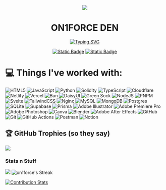 <p align="center">
  <img src="https://media.tenor.com/Z2kiUSlrl00AAAAi/fox-crystalline-fox.gif"/>
</p>
<h1 align="center"> ON1FORCE DEN </h1>
<p align="center"> <a href="https://git.io/typing-svg"><img src="https://readme-typing-svg.demolab.com?font=Fira+Code&size=16&pause=1000&color=FFFFFF&random=false&width=550&lines=+Currently+away+navigating+the+WEB3+Sea+of+frogs+and+apes.+" alt="Typing SVG" /></a>

<p align="center"> <a href="https://discord.com/users/on1force"><img alt="Static Badge" src="https://img.shields.io/badge/Discord-%40on1force-green?style=for-the-badge&logo=discord&logoColor=%23ffff&link=https%3A%2F%2Fdiscord.com%2Fusers%2Fon1force"></a>  <a href="https://t.me/ON1FORCE"><img alt="Static Badge" src="https://img.shields.io/badge/Telegram-say_hello-blue?style=for-the-badge&logo=telegram&link=https%3A%2F%2Ft.me%2FON1FORCE"></a>

# 💻 Things I've worked with:
![HTML5](https://img.shields.io/badge/html5-%23E34F26.svg?style=for-the-badge&logo=html5&logoColor=white) ![JavaScript](https://img.shields.io/badge/javascript-%23323330.svg?style=for-the-badge&logo=javascript&logoColor=%23F7DF1E) ![Python](https://img.shields.io/badge/python-3670A0?style=for-the-badge&logo=python&logoColor=ffdd54) ![Solidity](https://img.shields.io/badge/Solidity-%23363636.svg?style=for-the-badge&logo=solidity&logoColor=white) ![TypeScript](https://img.shields.io/badge/typescript-%23007ACC.svg?style=for-the-badge&logo=typescript&logoColor=white) ![Cloudflare](https://img.shields.io/badge/Cloudflare-F38020?style=for-the-badge&logo=Cloudflare&logoColor=white) ![Netlify](https://img.shields.io/badge/netlify-%23000000.svg?style=for-the-badge&logo=netlify&logoColor=#00C7B7) ![Vercel](https://img.shields.io/badge/vercel-%23000000.svg?style=for-the-badge&logo=vercel&logoColor=white) ![Bun](https://img.shields.io/badge/Bun-%23000000.svg?style=for-the-badge&logo=bun&logoColor=white) ![DaisyUI](https://img.shields.io/badge/daisyui-5A0EF8?style=for-the-badge&logo=daisyui&logoColor=white) ![Green Sock](https://img.shields.io/badge/green%20sock-88CE02?style=for-the-badge&logo=greensock&logoColor=white) ![NodeJS](https://img.shields.io/badge/node.js-6DA55F?style=for-the-badge&logo=node.js&logoColor=white) ![PNPM](https://img.shields.io/badge/pnpm-%234a4a4a.svg?style=for-the-badge&logo=pnpm&logoColor=f69220) ![Svelte](https://img.shields.io/badge/svelte-%23f1413d.svg?style=for-the-badge&logo=svelte&logoColor=white) ![TailwindCSS](https://img.shields.io/badge/tailwindcss-%2338B2AC.svg?style=for-the-badge&logo=tailwind-css&logoColor=white) ![Nginx](https://img.shields.io/badge/nginx-%23009639.svg?style=for-the-badge&logo=nginx&logoColor=white) ![MySQL](https://img.shields.io/badge/mysql-4479A1.svg?style=for-the-badge&logo=mysql&logoColor=white) ![MongoDB](https://img.shields.io/badge/MongoDB-%234ea94b.svg?style=for-the-badge&logo=mongodb&logoColor=white) ![Postgres](https://img.shields.io/badge/postgres-%23316192.svg?style=for-the-badge&logo=postgresql&logoColor=white) ![SQLite](https://img.shields.io/badge/sqlite-%2307405e.svg?style=for-the-badge&logo=sqlite&logoColor=white) ![Supabase](https://img.shields.io/badge/Supabase-3ECF8E?style=for-the-badge&logo=supabase&logoColor=white) ![Prisma](https://img.shields.io/badge/Prisma-3982CE?style=for-the-badge&logo=Prisma&logoColor=white) ![Adobe Illustrator](https://img.shields.io/badge/adobe%20illustrator-%23FF9A00.svg?style=for-the-badge&logo=adobe%20illustrator&logoColor=white) ![Adobe Premiere Pro](https://img.shields.io/badge/Adobe%20Premiere%20Pro-9999FF.svg?style=for-the-badge&logo=Adobe%20Premiere%20Pro&logoColor=white) ![Adobe Photoshop](https://img.shields.io/badge/adobe%20photoshop-%2331A8FF.svg?style=for-the-badge&logo=adobe%20photoshop&logoColor=white) ![Canva](https://img.shields.io/badge/Canva-%2300C4CC.svg?style=for-the-badge&logo=Canva&logoColor=white) ![Blender](https://img.shields.io/badge/blender-%23F5792A.svg?style=for-the-badge&logo=blender&logoColor=white) ![Adobe After Effects](https://img.shields.io/badge/Adobe%20After%20Effects-9999FF.svg?style=for-the-badge&logo=Adobe%20After%20Effects&logoColor=white) ![GitHub](https://img.shields.io/badge/github-%23121011.svg?style=for-the-badge&logo=github&logoColor=white) ![Git](https://img.shields.io/badge/git-%23F05033.svg?style=for-the-badge&logo=git&logoColor=white) ![GitHub Actions](https://img.shields.io/badge/github%20actions-%232671E5.svg?style=for-the-badge&logo=githubactions&logoColor=white) ![Postman](https://img.shields.io/badge/Postman-FF6C37?style=for-the-badge&logo=postman&logoColor=white) ![Notion](https://img.shields.io/badge/Notion-%23000000.svg?style=for-the-badge&logo=notion&logoColor=white)

<!---
# 📊 GitHub Stats:
![](https://github-readme-stats.vercel.app/api?username=on1force&theme=dark&hide_border=true&include_all_commits=true&count_private=true)<br/>
![](https://github-readme-streak-stats.herokuapp.com/?user=on1force&theme=dark&hide_border=true)<br/>
![](https://github-readme-stats.vercel.app/api/top-langs/?username=on1force&theme=dark&hide_border=true&include_all_commits=true&count_private=true&layout=compact)
-->

## 🏆 GitHub Trophies (so they say)
![](https://github-profile-trophy.vercel.app/?username=on1force&theme=tokyonight&no-frame=true&no-bg=false&margin-w=4)

### Stats n Stuff
![](https://github-contributor-stats.vercel.app/api?username=on1force&limit=5&theme=tokyonight&combine_all_yearly_contributions=true&hide_border=true) ![on1force's Streak](https://github-readme-streak-stats.herokuapp.com/?user=on1force&theme=tokyonight&hide_border=true)

[![Contribution Stats](https://github-contribution-stats.vercel.app/api/?username=on1force)](https://github.com/LordDashMe/github-contribution-stats/)
